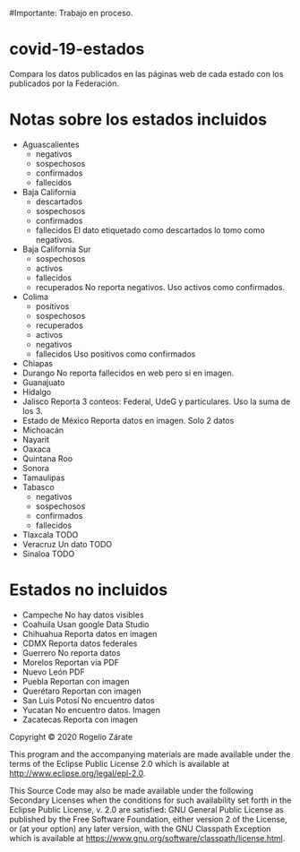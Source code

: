 #Importante: Trabajo en proceso.

# covid-19-estados

Compara los datos publicados en las páginas web de cada estado con los publicados por la Federación.

# Notas sobre los estados incluidos

- Aguascalientes
  - negativos
  - sospechosos
  - confirmados
  - fallecidos
- Baja California
  - descartados
  - sospechosos
  - confirmados
  - fallecidos
  El dato etiquetado como descartados lo tomo como negativos.
- Baja California Sur
  - sospechosos
  - activos
  - fallecidos
  - recuperados
  No reporta negativos. Uso activos como confirmados.
- Colima
  - positivos 
  - sospechosos
  - recuperados
  - activos
  - negativos
  - fallecidos
  Uso positivos como confirmados
- Chiapas
- Durango
  No reporta fallecidos en web pero si en imagen.
- Guanajuato
- Hidalgo
- Jalisco
  Reporta 3 conteos: Federal, UdeG y particulares.
  Uso la suma de los 3.
- Estado de México
  Reporta datos en imagen. Solo 2 datos
- Michoacán
- Nayarit
- Oaxaca
- Quintana Roo
- Sonora
- Tamaulipas
- Tabasco
  - negativos
  - sospechosos
  - confirmados
  - fallecidos
- Tlaxcala
  TODO
- Veracruz
  Un dato TODO
- Sinaloa
  TODO


# Estados no incluidos
  
- Campeche
  No hay datos visibles
- Coahuila
  Usan google Data Studio
- Chihuahua
  Reporta datos en imagen
- CDMX
  Reporta datos federales
- Guerrero
  No reporta datos
- Morelos
  Reportan via PDF
- Nuevo León
  PDF
- Puebla
  Reportan con imagen
- Querétaro
  Reportan con imagen
- San Luis Potosí
  No encuentro datos
- Yucatan
  No encuentro datos. Imagen
- Zacatecas
  Reporta con imagen

Copyright © 2020 Rogelio Zárate

This program and the accompanying materials are made available under the
terms of the Eclipse Public License 2.0 which is available at
http://www.eclipse.org/legal/epl-2.0.

This Source Code may also be made available under the following Secondary
Licenses when the conditions for such availability set forth in the Eclipse
Public License, v. 2.0 are satisfied: GNU General Public License as published by
the Free Software Foundation, either version 2 of the License, or (at your
option) any later version, with the GNU Classpath Exception which is available
at https://www.gnu.org/software/classpath/license.html.

